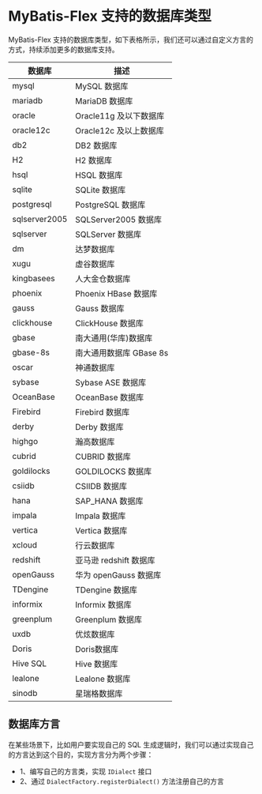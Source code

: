 # MyBatis-Flex 支持的数据库类型

MyBatis-Flex 支持的数据库类型，如下表格所示，我们还可以通过自定义方言的方式，持续添加更多的数据库支持。


| 数据库           | 描述                |
|---------------|-------------------|
| mysql         | MySQL 数据库         |
| mariadb       | MariaDB 数据库       |
| oracle        | Oracle11g 及以下数据库  |
| oracle12c     | Oracle12c 及以上数据库  |
| db2           | DB2 数据库           |
| H2            | H2 数据库            |
| hsql          | HSQL 数据库          |
| sqlite        | SQLite 数据库        |
| postgresql    | PostgreSQL 数据库    |
| sqlserver2005 | SQLServer2005 数据库 |
| sqlserver     | SQLServer 数据库     |
| dm            | 达梦数据库             |
| xugu          | 虚谷数据库             |
| kingbasees    | 人大金仓数据库           |
| phoenix       | Phoenix HBase 数据库 |
| gauss         | Gauss 数据库         |
| clickhouse    | ClickHouse 数据库    |
| gbase         | 南大通用(华库)数据库       |
| gbase-8s      | 南大通用数据库 GBase 8s  |
| oscar         | 神通数据库             |
| sybase        | Sybase ASE 数据库    |
| OceanBase     | OceanBase 数据库     |
| Firebird      | Firebird 数据库      |
| derby         | Derby 数据库         |
| highgo        | 瀚高数据库             |
| cubrid        | CUBRID 数据库        |
| goldilocks    | GOLDILOCKS 数据库    |
| csiidb        | CSIIDB 数据库        |
| hana          | SAP_HANA 数据库      |
| impala        | Impala 数据库        |
| vertica       | Vertica 数据库       |
| xcloud        | 行云数据库             |
| redshift      | 亚马逊 redshift 数据库  |
| openGauss     | 华为 openGauss 数据库  |
| TDengine      | TDengine 数据库      |
| informix      | Informix 数据库      |
| greenplum     | Greenplum 数据库     |
| uxdb          | 优炫数据库             |
| Doris         | Doris数据库          |
| Hive SQL      | Hive 数据库          |
| lealone       | Lealone 数据库       |
| sinodb        | 星瑞格数据库            |


## 数据库方言

在某些场景下，比如用户要实现自己的 SQL 生成逻辑时，我们可以通过实现自己的方言达到这个目的，实现方言分为两个步骤：

- 1、编写自己的方言类，实现 `IDialect` 接口
- 2、通过 `DialectFactory.registerDialect()` 方法注册自己的方言
